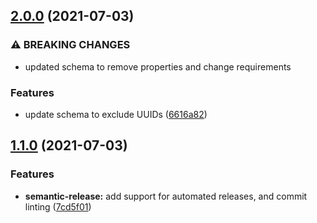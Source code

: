 ## [2.0.0](https://github.com/shmolf/noted-hydrator/compare/v1.1.0...v2.0.0) (2021-07-03)


### ⚠ BREAKING CHANGES

* updated schema to remove properties and change requirements

### Features

* update schema to exclude UUIDs ([6616a82](https://github.com/shmolf/noted-hydrator/commit/6616a82defd19d04928f40ab06821b7f2b1d8fde))

## [1.1.0](https://github.com/shmolf/noted-hydrator/compare/v1.0.1...v1.1.0) (2021-07-03)


### Features

* **semantic-release:** add support for automated releases, and commit linting ([7cd5f01](https://github.com/shmolf/noted-hydrator/commit/7cd5f01f28e8fd3075fb9711b9a71937a7b11635))
